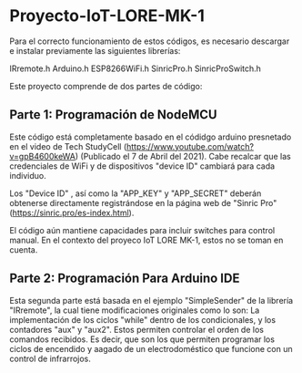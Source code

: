 # Proyecto-IoT-LORE-MK-1
Para el correcto funcionamiento de estos códigos, es necesario descargar e instalar previamente las siguientes librerías:

IRremote.h
Arduino.h
ESP8266WiFi.h
SinricPro.h
SinricProSwitch.h

Este proyecto comprende de dos partes de código:

Parte 1: Programación de NodeMCU
------------------------------------------------------------------------------------------------------------------------------------------------------------------
Este código está completamente basado en el códidgo arduino presnetado en el video de Tech StudyCell (https://www.youtube.com/watch?v=gpB4600keWA) (Publicado el 7 de Abril del 2021). Cabe recalcar que las credenciales de WiFi y de dispositivos "device ID" cambiará para cada individuo.

Los "Device ID" , así como la "APP_KEY" y "APP_SECRET" deberán obtenerse directamente registrándose en la página web de "Sinric Pro" (https://sinric.pro/es-index.html). 

El código aún mantiene capacidades para incluir switches para control manual. En el contexto del proyeco IoT LORE MK-1, estos no se toman en cuenta.


Parte 2: Programación Para Arduino IDE
-------------------------------------------------------------------------------------------------------------------------------------------------------------------
Esta segunda parte está basada en el ejemplo "SimpleSender" de la librería "IRremote", la cual tiene modificaciones originales como lo son: La implementación de los ciclos "while" dentro de los condicionales, y los contadores "aux" y "aux2". Estos permiten controlar el orden de los comandos recibidos. Es decir, que son los que permiten programar los ciclos de encendido y aagado de un electrodoméstico que funcione con un control de infrarrojos. 
